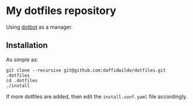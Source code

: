 # My dotfiles repository

Using [dotbot](https://github.com/anishathalye/dotbot) as a manager.

## Installation

As simple as:

```
git clone --recursive git@github.com:daffidwilde/dotfiles.git .dotfiles
cd .dotfiles
./install
```

If more dotfiles are added, then edit the `install.conf.yaml` file accordingly.
